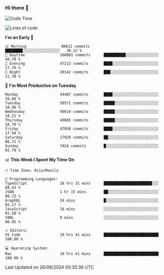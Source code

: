 ### Hi there 👋

<!--START_SECTION:waka-->
![Code Time](http://img.shields.io/badge/Code%20Time-5%2C470%20hrs%2041%20mins-blue)

![Lines of code](https://img.shields.io/badge/From%20Hello%20World%20I%27ve%20Written-118.3%20million%20lines%20of%20code-blue)

**I'm an Early 🐤** 

```text
🌞 Morning                80612 commits       ████████░░░░░░░░░░░░░░░░░   30.22 % 
🌆 Daytime                108801 commits      ██████████░░░░░░░░░░░░░░░   40.78 % 
🌃 Evening                47213 commits       ████░░░░░░░░░░░░░░░░░░░░░   17.70 % 
🌙 Night                  30142 commits       ███░░░░░░░░░░░░░░░░░░░░░░   11.30 % 
```
📅 **I'm Most Productive on Tuesday** 

```text
Monday                   44487 commits       ████░░░░░░░░░░░░░░░░░░░░░   16.68 % 
Tuesday                  50571 commits       █████░░░░░░░░░░░░░░░░░░░░   18.96 % 
Wednesday                48614 commits       █████░░░░░░░░░░░░░░░░░░░░   18.22 % 
Thursday                 49885 commits       █████░░░░░░░░░░░░░░░░░░░░   18.70 % 
Friday                   47858 commits       ████░░░░░░░░░░░░░░░░░░░░░   17.94 % 
Saturday                 17929 commits       ██░░░░░░░░░░░░░░░░░░░░░░░   06.72 % 
Sunday                   7424 commits        █░░░░░░░░░░░░░░░░░░░░░░░░   02.78 % 
```


📊 **This Week I Spent My Time On** 

```text
🕑︎ Time Zone: Asia/Manila

💬 Programming Languages: 
TypeScript               16 hrs 31 mins      ██████████████████████░░░   88.43 % 
JSON                     1 hr 15 mins        ██░░░░░░░░░░░░░░░░░░░░░░░   06.72 % 
GraphQL                  24 mins             █░░░░░░░░░░░░░░░░░░░░░░░░   02.17 % 
JavaScript               16 mins             ░░░░░░░░░░░░░░░░░░░░░░░░░   01.50 % 
YAML                     9 mins              ░░░░░░░░░░░░░░░░░░░░░░░░░   00.85 % 

🔥 Editors: 
VS Code                  18 hrs 41 mins      █████████████████████████   100.00 % 

💻 Operating System: 
Mac                      18 hrs 41 mins      █████████████████████████   100.00 % 
```


 Last Updated on 26/08/2024 00:35:36 UTC
<!--END_SECTION:waka-->


<!--
**rad182/rad182** is a ✨ _special_ ✨ repository because its `README.md` (this file) appears on your GitHub profile.

Here are some ideas to get you started:

- 🔭 I’m currently working on ...
- 🌱 I’m currently learning ...
- 👯 I’m looking to collaborate on ...
- 🤔 I’m looking for help with ...
- 💬 Ask me about ...
- 📫 How to reach me: ...
- 😄 Pronouns: ...
- ⚡ Fun fact: ...
-->
